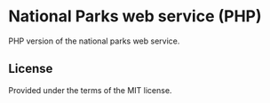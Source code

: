 # National Parks web service (PHP)

PHP version of the national parks web service.

## License

Provided under the terms of the MIT license.